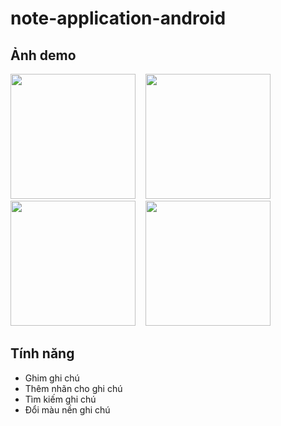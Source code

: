 # note-application-android

## Ảnh demo
<img src="https://github.com/vinhhhhh47/note-application-android/blob/master/screenshot/main_screen.jpg" width="200"/>&nbsp;&nbsp;&nbsp;
<img src="https://github.com/vinhhhhh47/note-application-android/blob/master/screenshot/note_screen.jpg" width="200"/>&nbsp;&nbsp;&nbsp;
<img src="https://github.com/vinhhhhh47/note-application-android/blob/master/screenshot/navigation.jpg" width="200"/>&nbsp;&nbsp;&nbsp;
<img src="https://github.com/vinhhhhh47/note-application-android/blob/master/screenshot/add_label_screen.jpg" width="200"/>


## Tính năng
- Ghim ghi chú
- Thêm nhãn cho ghi chú
- Tìm kiếm ghi chú
- Đổi màu nền ghi chú
